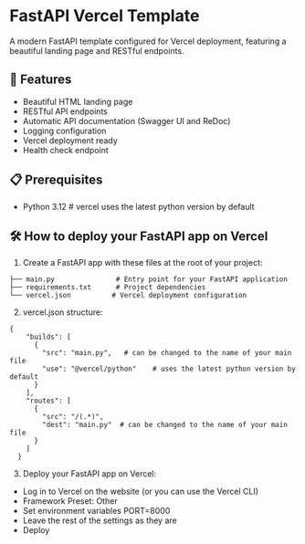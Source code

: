 # FastAPI Vercel Template

A modern FastAPI template configured for Vercel deployment, featuring a beautiful landing page and RESTful endpoints.

## 🚀 Features

- Beautiful HTML landing page
- RESTful API endpoints
- Automatic API documentation (Swagger UI and ReDoc)
- Logging configuration
- Vercel deployment ready
- Health check endpoint

## 📋 Prerequisites

- Python 3.12    # vercel uses the latest python version by default

## 🛠️ How to deploy your FastAPI app on Vercel

1. Create a FastAPI app with these files at the root of your project:

```
├── main.py               # Entry point for your FastAPI application
├── requirements.txt      # Project dependencies
└── vercel.json          # Vercel deployment configuration
```


2. vercel.json structure:

```
{
    "builds": [
      {
        "src": "main.py",   # can be changed to the name of your main file
        "use": "@vercel/python"    # uses the latest python version by default
      }
    ],
    "routes": [
      {
        "src": "/(.*)",
        "dest": "main.py"  # can be changed to the name of your main file
      }
    ]
  }
```

3. Deploy your FastAPI app on Vercel:

- Log in to Vercel on the website (or you can use the Vercel CLI)
- Framework Preset: Other
- Set environment variables PORT=8000
- Leave the rest of the settings as they are
- Deploy
